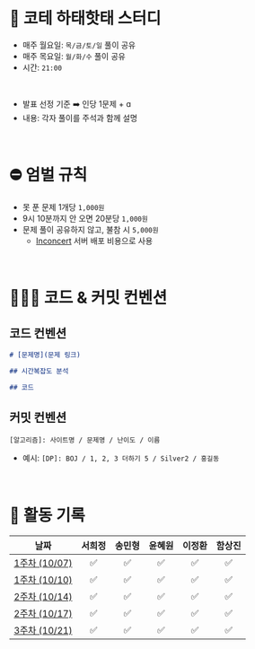 # 📢 코테 하태핫태 스터디
- 매주 월요일: `목/금/토/일` 풀이 공유
- 매주 목요일: `월/화/수` 풀이 공유
- 시간: `21:00`

<br>

- 발표 선정 기준 ➡️ 인당 1문제 + ɑ
- 내용: 각자 풀이를 주석과 함께 설명

<br>

# ⛔️ 엄벌 규칙
- 못 푼 문제 1개당 `1,000원`
- 9시 10분까지 안 오면 20분당 `1,000원`
- 문제 풀이 공유하지 않고, 불참 시 `5,000원`
  - [Inconcert](https://github.com/hamsangjin/InConcert) 서버 배포 비용으로 사용

<br>

# 🧑🏻‍💻 코드 & 커밋 컨벤션

## 코드 컨벤션
```markdown
# [문제명](문제 링크)

## 시간복잡도 분석

## 코드

```

## 커밋 컨벤션
```
[알고리즘]: 사이트명 / 문제명 / 난이도 / 이름
```
- 예시: `[DP]: BOJ / 1, 2, 3 더하기 5 / Silver2 / 홍길동`

<br>

# 📆 활동 기록

<div align="center">
  
|                                                      날짜                                                       | 서희정 | 송민형 | 윤혜원 | 이정환 | 함상진|
|:-------------------------------------------------------------------------------------------------------------:| :---: | :---: | :---: | :---: | :---: | 
| [1주차 (10/07)](https://github.com/hamsangjin/CodingTest_Study/tree/main/1%EC%A3%BC%EC%B0%A8%20(2024-10)/10_07) | ✅ | ✅ | ✅ | ✅ | ✅ |
| [1주차 (10/10)](https://github.com/hamsangjin/CodingTest_Study/tree/main/1%EC%A3%BC%EC%B0%A8%20(2024-10)/10_10) | ✅ | ✅ | ✅ | ✅ | ✅ |
| [2주차 (10/14)](https://github.com/hamsangjin/CodingTest_Study/tree/main/2%EC%A3%BC%EC%B0%A8%20(2024-10)/10_14) | ✅ | ✅ | ✅ | ✅ | ✅ |
| [2주차 (10/17)](https://github.com/hamsangjin/CodingTest_Study/tree/main/2%EC%A3%BC%EC%B0%A8%20(2024-10)/10_17) | ✅ | ✅ | ✅ | ✅ | ✅ |
| [3주차 (10/21)](https://github.com/hamsangjin/CodingTest_Study/tree/main/3%EC%A3%BC%EC%B0%A8%20(2024-10)/10_21) | ✅ | ✅ | ✅ | ✅ | ✅ |
</div>
